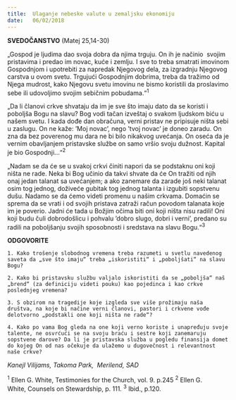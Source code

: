 ```yaml
---
title:  Ulaganje nebeske valute u zemaljsku ekonomiju
date:   06/02/2018
---
```


**SVEDOČANSTVO** (Matej 25,14-30)

„Gospod je ljudima dao svoja dobra da njima trguju. On ih je načinio  svojim pristavima i predao im novac, kuće i zemlju. I sve to treba smatrati imovinom Gospodnjom i upotrebiti za napredak Njegovog dela, za izgradnju Njegovog carstva u ovom svetu. Trgujući Gospodnjim dobrima, treba da tražimo od Njega mudrost, kako Njegovu svetu imovinu ne bismo koristili da proslavimo sebe ili udovoljimo svojim sebičnim pobudama.“<sup>1</sup>

„Da li članovi crkve shvataju da im je sve što imaju dato da se koristi i poboljša Bogu na slavu? Bog vodi tačan izveštaj o svakom ljudskom biću u našem svetu. I kada dođe dan obračuna, verni pristav ne pripisuje ništa sebi u zaslugu. On ne kaže: ’Moj novac’, nego ’tvoj novac’ je doneo zaradu. On zna da bez poverenog mu dara ne bi bilo nikakvog uvećanja. On oseća da je vernim obavljanjem pristavske službe on samo vršio svoju dužnost. Kapital je bio Gospodnji...“<sup>2</sup>

„Nadam se da će se u svakoj crkvi činiti napori da se podstaknu oni koji ništa ne rade. Neka bi Bog učinio da takvi shvate da će On tražiti od njih onaj jedan talanat sa uvećanjem; a ako zanemare da zarade još neki talanat osim tog jednog, doživeće gubitak tog jednog talanta i izgubiti sopstvenu dušu. Nadamo se da ćemo videti promenu u našim crkvama. Domaćin se sprema da se vrati i od svojih pristava zatraži račun povodom talanata koje im je poverio. Jadni će tada u Božjim očima biti oni koji ništa nisu radili! Oni koji budu čuli dobrodošlicu i pohvalu ’dobro slugo, dobri i verni’, predano su radili na poboljšanju svojih sposobnosti i sredstava na slavu Bogu.“<sup>3</sup>

**ODGOVORITE**

`1. Kako trošenje slobodnog vremena treba razumeti u svetlu navedenog saveta da „sve što imaju“ treba „iskoristiti“ i „poboljšati“ na slavu Bogu?`

`2. Kako bi pristavsku službu valjalo iskoristiti da se „poboljša“ naš „brend“ (za definiciju videti pouku) kao pojedinca i kao crkve poslednjeg vremena?`

`3. S obzirom na tragedije koje izgleda sve više prožimaju naša društva, na koje bi načine verni članovi, pastori i crkvene vođe delotvorno „podstakli one koji ništa ne rade“?`

`4. Kako po vama Bog gleda na one koji verno koriste i unapređuju svoje talente, ne osvrćući se na svoju braću i sestre koji zanemaruju sopstvene darove? Da li je pristavska služba u pogledu finansija domet do kojeg On od nas očekuje da ulažemo u dugovečnost i relevantnost naše crkve?`

_Kanejl Vilijams, Takoma Park,  Merilend, SAD_

<sup>1</sup>	Ellen G. White, Testimonies for the Church, vol. 9. p.245
<sup>2</sup>	Ellen G. White, Counsels on Stewardship, p. 111.
<sup>3</sup>	Ibid., p.120.
